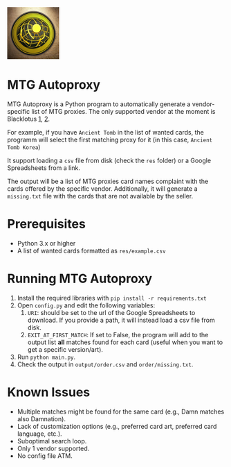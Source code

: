 <img src="img/mtg_autoproxy.jpg" alt="Generated with https://openart.ai/" width="120" height="120">

# MTG Autoproxy

MTG Autoproxy is a Python program to automatically generate a vendor-specific list of MTG proxies. The only supported vendor at the moment is Blacklotus [1](https://www.aliexpress.com/item/1005001356681692.html?spm=a2g0o.store_home.productList_1386204970.subject_0), [2](https://docs.google.com/spreadsheets/d/1E2iSRhhNUjaZ3MblXx_rflpOIkMwK40OgX5X6yXE4zw/edit#gid=1033599937).

For example, if you have `Ancient Tomb` in the list of wanted cards, the programm will select the first matching proxy for it (in this case, `Ancient Tomb Korea`)

It support loading a `csv` file from disk (check the `res` folder) or a Google Spreadsheets from a link.

The output will be a list of MTG proxies card names complaint with the cards offered by the specific vendor. Additionally, it will generate a `missing.txt` file with the cards that are not available by the seller.

# Prerequisites

- Python 3.x or higher
- A list of wanted cards formatted as `res/example.csv`
  
# Running MTG Autoproxy

1. Install the required libraries with `pip install -r requirements.txt`
2. Open `config.py` and edit the following variables:
   1. `URI`: should be set to the url of the Google Spreadsheets to download. If you provide a path, it will instead load a csv file from disk.
   2. `EXIT_AT_FIRST_MATCH`: If set to False, the program will  add to the output list **all** matches found for each card (useful when you want to get a specific version/art).
3. Run `python main.py`.
4. Check the output in `output/order.csv` and `order/missing.txt`.

# Known Issues

- Multiple matches might be found for the same card (e.g., Damn matches also Damnation).
- Lack of customization options (e.g., preferred card art, preferred card language, etc.).
- Suboptimal search loop.
- Only 1 vendor supported.
- No config file ATM. 

